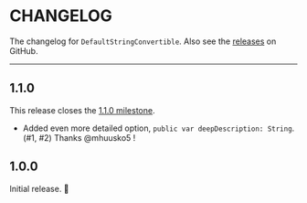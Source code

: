 # CHANGELOG

The changelog for `DefaultStringConvertible`. Also see the [releases](https://github.com/jessesquires/DefaultStringConvertible/releases) on GitHub.

--------------------------------------

1.1.0
-----

This release closes the [1.1.0 milestone](https://github.com/jessesquires/DefaultStringConvertible/issues?q=milestone%3A1.1.0).

- Added even more detailed option, `public var deepDescription: String`. (#1, #2) Thanks @mhuusko5 !

1.0.0
-----

Initial release. :tada:
